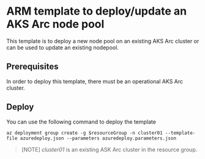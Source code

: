 # ARM template to deploy/update an AKS Arc node pool

This template is to deploy a new node pool on an existing AKS Arc cluster or can be used to update an existing nodepool. 

## Prerequisites

In order to deploy this template, there must be an operational AKS Arc cluster.

## Deploy

You can use the following command to deploy the template

```CLI
az deployment group create -g $resourceGroup -n cluster01 --template-file azuredeploy.json --parameters azuredeploy.parameters.json
```
> [NOTE]
> _cluster01_ is an existing ASK Arc cluster in the resource group.

